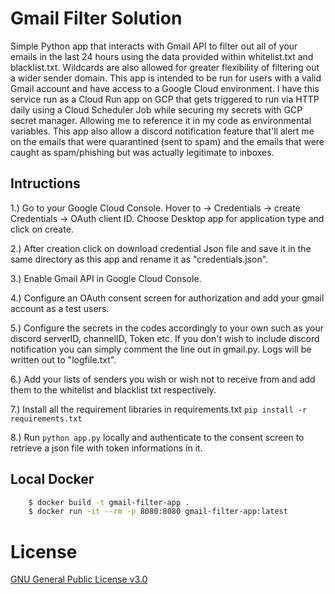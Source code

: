 # Gmail Filter Solution
Simple Python app that interacts with Gmail API to filter out all of your emails in the last 24 hours using the data provided within whitelist.txt and blacklist.txt. Wildcards are also allowed for greater flexibility of filtering out a wider sender domain. This app is intended to be run for users with a valid Gmail account and have access to a Google Cloud environment. I have this service run as a Cloud Run app on GCP that gets triggered to run via HTTP daily using a Cloud Scheduler Job while securing my secrets with GCP secret manager. Allowing me to reference it in my code as environmental variables. This app also allow a discord notification feature that'll alert me on the emails that were quarantined (sent to spam) and the emails that were caught as spam/phishing but was actually legitimate to inboxes. 

## Intructions
1.) Go to your Google Cloud Console. Hover to -> Credentials -> create Credentials -> OAuth client ID. Choose Desktop app for application type and click on create.

2.) After creation click on download credential Json file and save it in the same directory as this app and rename it as "credentials.json".

3.) Enable Gmail API in Google Cloud Console.

4.) Configure an OAuth consent screen for authorization and add your gmail account as a test users.

5.) Configure the secrets in the codes accordingly to your own such as your discord serverID, channelID, Token etc. If you don't wish to include discord notification you can simply comment the line out in gmail.py. Logs will be written out to "logfile.txt".

6.) Add your lists of senders you wish or wish not to receive from and add them to the whitelist and blacklist txt respectively.

7.) Install all the requirement libraries in requirements.txt `pip install -r requirements.txt`

8.) Run `python app.py` locally and authenticate to the consent screen to retrieve a json file with token informations in it.

## Local Docker
```bash
    $ docker build -t gmail-filter-app .
    $ docker run -it --rm -p 8080:8080 gmail-filter-app:latest
```
# License
[GNU General Public License v3.0](LICENSE)
